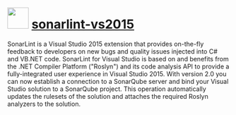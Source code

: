 ﻿# <img src="https://cdn.jsdelivr.net/gh/chocolatey/chocolatey-coreteampackages@9d190bd5283df93c69ff06df0b78a289af483aa2/icons/sonarlint-vs2015.png" width="48" height="48"/> [sonarlint-vs2015](https://chocolatey.org/packages/sonarlint-vs2015)


SonarLint is a Visual Studio 2015 extension that provides on-the-fly feedback to developers on new bugs and quality issues injected into C# and VB.NET code. SonarLint for Visual Studio is based on and benefits from the .NET Compiler Platform ("Roslyn") and its code analysis API to provide a fully-integrated user experience in Visual Studio 2015. With version 2.0 you can now establish a connection to a SonarQube server and bind your Visual Studio solution to a SonarQube project. This operation automatically updates the rulesets of the solution and attaches the required Roslyn analyzers to the solution.

